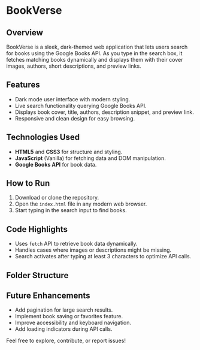# BookVerse

## Overview
BookVerse is a sleek, dark-themed web application that lets users search for books using the Google Books API. As you type in the search box, it fetches matching books dynamically and displays them with their cover images, authors, short descriptions, and preview links.

## Features
- Dark mode user interface with modern styling.
- Live search functionality querying Google Books API.
- Displays book cover, title, authors, description snippet, and preview link.
- Responsive and clean design for easy browsing.

## Technologies Used
- **HTML5** and **CSS3** for structure and styling.
- **JavaScript** (Vanilla) for fetching data and DOM manipulation.
- **Google Books API** for book data.

## How to Run
1. Download or clone the repository.
2. Open the `index.html` file in any modern web browser.
3. Start typing in the search input to find books.

## Code Highlights
- Uses `fetch` API to retrieve book data dynamically.
- Handles cases where images or descriptions might be missing.
- Search activates after typing at least 3 characters to optimize API calls.

## Folder Structure

## Future Enhancements
- Add pagination for large search results.
- Implement book saving or favorites feature.
- Improve accessibility and keyboard navigation.
- Add loading indicators during API calls.


Feel free to explore, contribute, or report issues!
